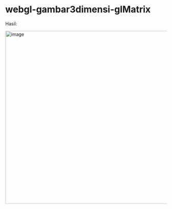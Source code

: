 ﻿# webgl-gambar3dimensi-glMatrix

 Hasil:

 <img width="539" alt="image" src="https://github.com/luthfiyyah-a/webgl-gambar3dimensi-glMatrix/assets/79054230/a5dd671a-98a0-43c4-813e-6ae9bd306f52">

